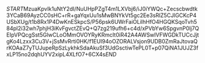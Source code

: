 $START$MzuaKpvIk1uNtY2dI/NuUHpPZgT4m1LXVbj6/iJ0iYWQc+Zecscbwdtk3YCaB69AyzCC0sHC+rR+gaYqxUu1sMwBNYkVt5gc2Ee3sRlZ5CJlGCKcP4USbXUg/t1b8Rx1P4DwKnESkpcS/P56psk6UWrFaiOLilhHfO4HGQKSqoTvh584pl2i32wh7phjH3iKvFgvctZEvQ+Q7zg219ufh6+c4d/xPVbYw6SpgvnP0lj7QEIpVPQcgSst5GlwCLoOMmOVOYRyKRmcIt0iR42A4AWSwIVFWGDkTUCcJjtgKo4Lzxx3Cu3V+jSsMvRrti0HK/f1EUI94oOZORALVsjon9UDB0ZmRaJtovaQrKOAaZ7yTUJupeRpSzLykhkSdaAkuSf3UdGsctiwTePL0T+p07QiNA1JUJZ3fxLP15no2dqhUYV2xipL4XLfO7+6CX4s$END$